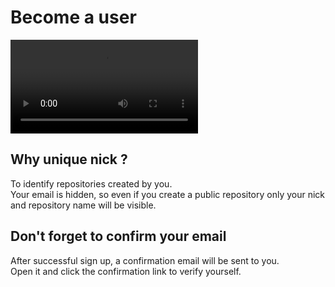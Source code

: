 # Become a user
![VIDEO-AUTOPLAY-338-368](/documentation/videos/become-a-user-signup.mp4)

## Why unique nick ?
To identify repositories created by you.  
Your email is hidden, so even if you create a public repository only your nick and repository name will be visible.

## Don't forget to confirm your email
After successful sign up, a confirmation email will be sent to you.  
Open it and click the confirmation link to verify yourself.

